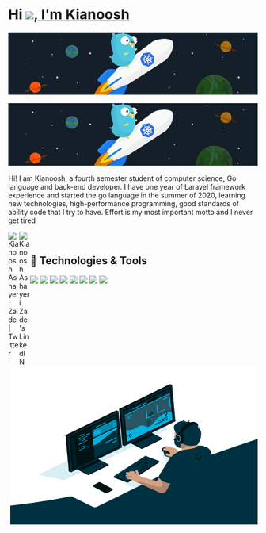 # Hi <img src="https://media.giphy.com/media/hvRJCLFzcasrR4ia7z/giphy.gif" width="25px">,<a href="https://github.com/kianooshaz"> I'm Kianoosh </a>

<img  alt="wallpaper" src="https://github.com/kianooshaz/kianooshaz/blob/main/images/golang-wallpaper.jpg"/>

![](https://raw.githubusercontent.com/kianooshaz/kianooshaz/master/images/golang-wallpaper.jpg)

Hi! I am Kianoosh, a fourth semester student of computer science, Go language and back-end developer. I have one year of Laravel framework experience and started the go language in the summer of 2020, learning new technologies, high-performance programming, good standards of ability code that I try to have. Effort is my most important motto and I never get tired

<a href="https://twitter.com/kianooshaz">
  <img align="left" alt="Kianoosh Ashayeri Zade | Twitter" width="22px" src="https://raw.githubusercontent.com/peterthehan/peterthehan/master/assets/twitter.svg" />
</a>
<a href="https://www.linkedin.com/in/kianooshaz/">
  <img align="left" alt="Kianoosh Ashayeri Zade 's LinkedIN" width="22px" src="https://raw.githubusercontent.com/peterthehan/peterthehan/master/assets/linkedin.svg" />
</a>
<br>

## 🔧 Technologies & Tools
<img align="right" alt="GIF" src="https://github.com/kianooshaz/kianooshaz/blob/main/images/code.gif?raw=true" width="500" height="320" />

![](https://img.shields.io/badge/OS-Linux-informational?style=flat&logo=linux&logoColor=white&color=2bbc8a)
![](https://img.shields.io/badge/Editor-Goland-informational?style=flat&logo=intellij-idea&logoColor=white&color=2bbc8a)
![](https://img.shields.io/badge/Code-Golang-informational?style=flat&logo=go&logoColor=white&color=2bbc8a)
![](https://img.shields.io/badge/Code-Make-informational?style=flat&logo=cmake&logoColor=white&color=2bbc8a)
![](https://img.shields.io/badge/Shell-Bash-informational?style=flat&logo=gnu-bash&logoColor=white&color=2bbc8a)
![](https://img.shields.io/badge/Tools-PostgreSQL-informational?style=flat&logo=postgresql&logoColor=white&color=2bbc8a)
![](https://img.shields.io/badge/Tools-Docker-informational?style=flat&logo=docker&logoColor=white&color=2bbc8a)
![](https://img.shields.io/badge/Tools-Kubernetes-informational?style=flat&logo=kubernetes&logoColor=white&color=2bbc8a)
